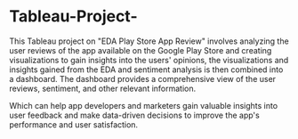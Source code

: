 # Tableau-Project-

This Tableau project on "EDA Play Store App Review" involves analyzing the user reviews of the app available on the Google Play Store and creating visualizations to gain insights into the users' opinions, the visualizations and insights gained from the EDA and sentiment analysis is then combined into a dashboard. The dashboard provides a comprehensive view of the user reviews, sentiment, and other relevant information.

Which can help app developers and marketers gain valuable insights into user feedback and make data-driven decisions to improve the app's performance and user satisfaction.
